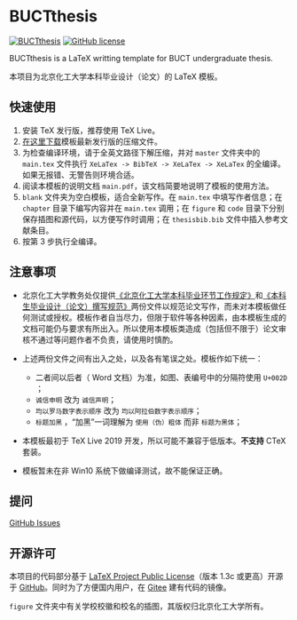 # BUCTthesis

[![BUCTthesis](https://img.shields.io/badge/BUCTthesis-LaTeX-blue)](https://github.com/Miracle0565/BUCTthesis)
[![GitHub license](https://img.shields.io/github/license/Miracle0565/BUCTthesis)](https://github.com/Miracle0565/BUCTthesis/blob/master/LICENSE)

BUCTthesis is a LaTeX writting template for BUCT undergraduate thesis.

本项目为北京化工大学本科毕业设计（论文）的 LaTeX 模板。

## 快速使用

1. 安装 TeX 发行版，推荐使用 TeX Live。
2. [在这里下载](https://github.com/Miracle0565/BUCTthesis/releases)模板最新发行版的压缩文件。
3. 为检查编译环境，请于全英文路径下解压缩，并对 `master` 文件夹中的  `main.tex` 文件执行 `XeLaTex -> BibTeX -> XeLaTex -> XeLaTex` 的全编译。如果无报错、无警告则环境合适。
4. 阅读本模板的说明文档 `main.pdf`，该文档简要地说明了模板的使用方法。
5. `blank` 文件夹为空白模板，适合全新写作。在 `main.tex` 中填写作者信息；在 `chapter` 目录下编写内容并在 `main.tex` 调用；在 `figure` 和 `code` 目录下分别保存插图和源代码，以方便写作时调用；在 `thesisbib.bib` 文件中插入参考文献条目。
6. 按第 3 步执行全编译。

## 注意事项

- 北京化工大学教务处仅提供[《北京化工大学本科毕业环节工作规定》](https://jiaowuchu.buct.edu.cn/2019/0222/c515a22047/page.htm)和[《本科生毕业设计（论文）撰写规范》](https://jiaowuchu.buct.edu.cn/2018/1009/c515a22046/page.htm)两份文件以规范论文写作，而未对本模板做任何测试或授权。模板作者自当尽力，但限于软件等各种因素，由本模板生成的文档可能仍与要求有所出入。所以使用本模板类造成（包括但不限于）论文审核不通过等问题作者不负责，请使用时慎酌。

- 上述两份文件之间有出入之处，以及各有笔误之处。模板作如下统一：
    - 二者间以后者（ Word 文档）为准，如图、表编号中的分隔符使用 `U+002D` ；
    - `诚信申明` 改为 `诚信声明`；
    - `均以罗马数字表示顺序` 改为 `均以阿拉伯数字表示顺序`；
    - `标题加黑` ，“加黑”一词理解为 `使用（伪）粗体` 而非 `标题为黑体`；

- 本模板最初于 TeX Live 2019 开发，所以可能不兼容于低版本。**不支持** CTeX 套装。
- 模板暂未在非 Win10 系统下做编译测试，故不能保证正确。

## 提问

[GitHub Issues](https://github.com/Miracle0565/BUCTthesis/issues)

## 开源许可

本项目的代码部分基于  [LaTeX Project Public License](http://www.latex-project.org/lppl.txt)（版本 1.3c 或更高）开源于 [GitHub](https://github.com/Miracle0565/BUCTthesis)。同时为了方便国内用户，在 [Gitee](https://gitee.com/Miracle0565/BUCTthesis) 建有代码的镜像。

`figure` 文件夹中有关学校校徽和校名的插图，其版权归北京化工大学所有。
